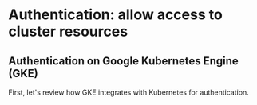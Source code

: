 # Authentication: allow access to cluster resources

## Authentication on Google Kubernetes Engine (GKE)

First, let's review how GKE integrates with Kubernetes for authentication.

